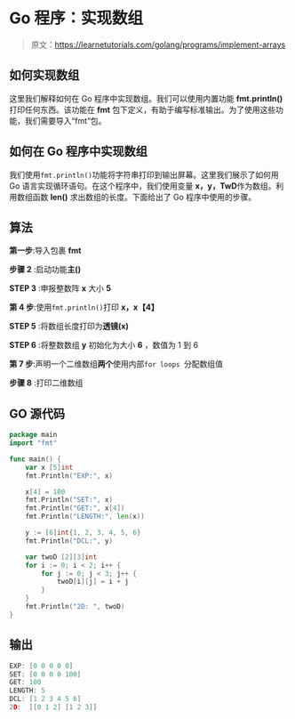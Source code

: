 # Go 程序：实现数组

> 原文：<https://learnetutorials.com/golang/programs/implement-arrays>

## 如何实现数组

这里我们解释如何在 Go 程序中实现数组。我们可以使用内置功能 **fmt.println()** 打印任何东西。该功能在 **fmt** 包下定义，有助于编写标准输出。为了使用这些功能，我们需要导入“fmt”包。

## 如何在 Go 程序中实现数组

我们使用`fmt.println()`功能将字符串打印到输出屏幕。这里我们展示了如何用 Go 语言实现循环语句。在这个程序中，我们使用变量 **x，y，TwD**作为数组。利用数组函数 **len()** 求出数组的长度。下面给出了 Go 程序中使用的步骤。

## 算法

**第一步**:导入包裹 **fmt**

**步骤 2** :启动功能**主()**

**STEP 3** :申报整数阵 **x** 大小 **5**

**第 4 步**:使用`fmt.println()`打印 **x，x【4】**

**STEP 5** :将数组长度打印为**透镜(x)**

**STEP 6** :将整数数组 **y** 初始化为大小 **6** ，数值为 1 到 6

**第 7 步**:声明一个二维数组**两个**使用内部`for loops `分配数组值

**步骤 8** :打印二维数组

## GO 源代码

```go
package main
import "fmt"

func main() {
    var x [5]int
    fmt.Println("EXP:", x)

    x[4] = 100
    fmt.Println("SET:", x)
    fmt.Println("GET:", x[4])
    fmt.Println("LENGTH:", len(x))

    y := [6]int{1, 2, 3, 4, 5, 6}
    fmt.Println("DCL:", y)

    var twoD [2][3]int
    for i := 0; i < 2; i++ {
        for j := 0; j < 3; j++ {
            twoD[i][j] = i + j
        }
    }
    fmt.Println("2D: ", twoD)
}

```

## 输出

```go
EXP: [0 0 0 0 0]
SET: [0 0 0 0 100]
GET: 100
LENGTH: 5
DCL: [1 2 3 4 5 6]
2D:  [[0 1 2] [1 2 3]]
```
